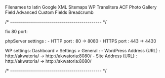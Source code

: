 Filenames to latin
Google XML Sitemaps
WP Translitera
ACF Photo Gallery Field
Advanced Custom Fields
Breadcrumb


/* ---------------------------------------------- */

fix 80 port:

phpServer settings :
    - HTTP  port : 80  -> 8080
    - HTTPS port : 443 -> 4430


WP settings:
    Dashboard > Settings > General :
    - WordPress Address (URL) : http://akwatoria/ -> http://akwatoria:8080/
    - Site Address (URL) : http://akwatoria/ -> http://akwatoria:8080/

/* ---------------------------------------------- */